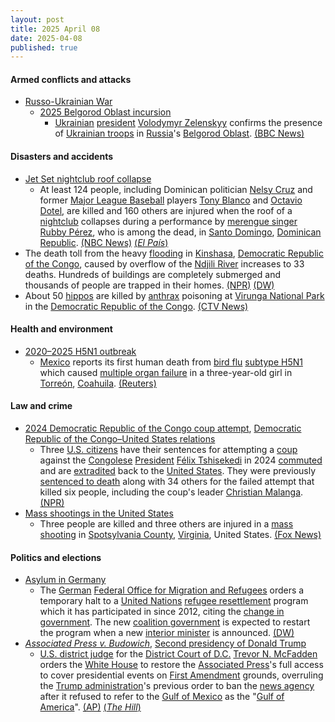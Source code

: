```yaml
---
layout: post
title: 2025 April 08
date: 2025-04-08
published: true
---
```



#### Armed conflicts and attacks

* [Russo-Ukrainian War](https://en.wikipedia.org/wiki/Russo-Ukrainian_War "Russo-Ukrainian War")
  * [2025 Belgorod Oblast incursion](https://en.wikipedia.org/wiki/2025_Belgorod_Oblast_incursion "2025 Belgorod Oblast incursion")
    * [Ukrainian](https://en.wikipedia.org/wiki/Ukraine "Ukraine") [president](https://en.wikipedia.org/wiki/President_of_Ukraine "President of Ukraine") [Volodymyr Zelenskyy](https://en.wikipedia.org/wiki/Volodymyr_Zelenskyy "Volodymyr Zelenskyy") confirms the presence of [Ukrainian troops](https://en.wikipedia.org/wiki/Ukrainian_Armed_Forces "Ukrainian Armed Forces") in [Russia](https://en.wikipedia.org/wiki/Russia "Russia")'s [Belgorod Oblast](https://en.wikipedia.org/wiki/Belgorod_Oblast "Belgorod Oblast"). [(BBC News)](https://www.bbc.com/news/articles/cwy7dv6zk36o)

#### Disasters and accidents

* [Jet Set nightclub roof collapse](https://en.wikipedia.org/wiki/Jet_Set_nightclub_roof_collapse "Jet Set nightclub roof collapse")
  * At least 124 people, including Dominican politician [Nelsy Cruz](https://en.wikipedia.org/wiki/Nelsy_Cruz "Nelsy Cruz") and former [Major League Baseball](https://en.wikipedia.org/wiki/Major_League_Baseball "Major League Baseball") players [Tony Blanco](https://en.wikipedia.org/wiki/Tony_Blanco "Tony Blanco") and [Octavio Dotel](https://en.wikipedia.org/wiki/Octavio_Dotel "Octavio Dotel"), are killed and 160 others are injured when the roof of a [nightclub](https://en.wikipedia.org/wiki/Nightclub "Nightclub") collapses during a performance by [merengue singer](https://en.wikipedia.org/wiki/Merengue_music "Merengue music") [Rubby Pérez](https://en.wikipedia.org/wiki/Rubby_P%C3%A9rez "Rubby Pérez"), who is among the dead, in [Santo Domingo](https://en.wikipedia.org/wiki/Santo_Domingo "Santo Domingo"), [Dominican Republic](https://en.wikipedia.org/wiki/Dominican_Republic "Dominican Republic"). [(NBC News)](https://www.nbcnews.com/news/world/13-dead-90-hospitalized-roof-dominican-republic-club-collapses-rcna200158) [(*El País*)](https://elpais.com/america/2025-04-08/al-menos-15-muertos-y-mas-de-100-heridos-al-desplomarse-el-techo-de-una-discoteca-en-santo-domingo.html)
* The death toll from the heavy [flooding](https://en.wikipedia.org/wiki/Flooding "Flooding") in [Kinshasa](https://en.wikipedia.org/wiki/Kinshasa "Kinshasa"), [Democratic Republic of the Congo](https://en.wikipedia.org/wiki/Democratic_Republic_of_the_Congo "Democratic Republic of the Congo"), caused by overflow of the [Ndjili River](https://en.wikipedia.org/wiki/Ndjili_River "Ndjili River") increases to 33 deaths. Hundreds of buildings are completely submerged and thousands of people are trapped in their homes. [(NPR)](https://www.npr.org/2025/04/08/nx-s1-5355599/congo-kinshasa-flooding) [(DW)](https://www.dw.com/en/heavy-flooding-in-kinshasa-kills-at-least-33-people/video-72170087)
* About 50 [hippos](https://en.wikipedia.org/wiki/Hippo "Hippo") are killed by [anthrax](https://en.wikipedia.org/wiki/Anthrax "Anthrax") poisoning at [Virunga National Park](https://en.wikipedia.org/wiki/Virunga_National_Park "Virunga National Park") in the [Democratic Republic of the Congo](https://en.wikipedia.org/wiki/Democratic_Republic_of_the_Congo "Democratic Republic of the Congo"). [(CTV News)](https://www.ctvnews.ca/climate-and-environment/article/anthrax-kills-50-hippos-in-africas-oldest-nature-reserve/)

#### Health and environment

* [2020–2025 H5N1 outbreak](https://en.wikipedia.org/wiki/2020%E2%80%932025_H5N1_outbreak "2020–2025 H5N1 outbreak")
  * [Mexico](https://en.wikipedia.org/wiki/Mexico "Mexico") reports its first human death from [bird flu](https://en.wikipedia.org/wiki/Avian_influenza "Avian influenza") [subtype H5N1](https://en.wikipedia.org/wiki/Influenza_A_virus_subtype_H5N1 "Influenza A virus subtype H5N1") which caused [multiple organ failure](https://en.wikipedia.org/wiki/Multiple_organ_dysfunction_syndrome "Multiple organ dysfunction syndrome") in a three-year-old girl in [Torreón](https://en.wikipedia.org/wiki/Torre%C3%B3n "Torreón"), [Coahuila](https://en.wikipedia.org/wiki/Coahuila "Coahuila"). [(Reuters)](https://www.reuters.com/world/americas/mexico-reports-first-human-death-h5n1-bird-flu-2025-04-08/)

#### Law and crime

* [2024 Democratic Republic of the Congo coup attempt](https://en.wikipedia.org/wiki/2024_Democratic_Republic_of_the_Congo_coup_attempt "2024 Democratic Republic of the Congo coup attempt"), [Democratic Republic of the Congo–United States relations](https://en.wikipedia.org/wiki/Democratic_Republic_of_the_Congo%E2%80%93United_States_relations "Democratic Republic of the Congo–United States relations")
  * Three [U.S. citizens](https://en.wikipedia.org/wiki/Citizenship_of_the_United_States "Citizenship of the United States") have their sentences for attempting a [coup](https://en.wikipedia.org/wiki/Coup_d%27%C3%A9tat "Coup d'état") against the [Congolese](https://en.wikipedia.org/wiki/Democratic_Republic_of_the_Congo "Democratic Republic of the Congo") [President](https://en.wikipedia.org/wiki/President_of_the_Democratic_Republic_of_the_Congo "President of the Democratic Republic of the Congo") [Félix Tshisekedi](https://en.wikipedia.org/wiki/F%C3%A9lix_Tshisekedi "Félix Tshisekedi") in 2024 [commuted](https://en.wikipedia.org/wiki/Commutation_%28law%29 "Commutation (law)") and are [extradited](https://en.wikipedia.org/wiki/Extradition "Extradition") back to the [United States](https://en.wikipedia.org/wiki/United_States "United States"). They were previously [sentenced to death](https://en.wikipedia.org/wiki/Death_sentence "Death sentence") along with 34 others for the failed attempt that killed six people, including the coup's leader [Christian Malanga](https://en.wikipedia.org/wiki/Christian_Malanga "Christian Malanga"). [(NPR)](https://www.npr.org/2025/04/08/nx-s1-5356069/american-drc-coup-plotters-us)
* [Mass shootings in the United States](https://en.wikipedia.org/wiki/Mass_shootings_in_the_United_States "Mass shootings in the United States")
  * Three people are killed and three others are injured in a [mass shooting](https://en.wikipedia.org/wiki/Mass_shooting "Mass shooting") in [Spotsylvania County](https://en.wikipedia.org/wiki/Spotsylvania_County%2C_Virginia "Spotsylvania County, Virginia"), [Virginia](https://en.wikipedia.org/wiki/Virginia "Virginia"), United States. [(Fox News)](https://www.fox5dc.com/news/heavy-police-spotsylvania-county-neighborhood-shooting-possible)

#### Politics and elections

* [Asylum in Germany](https://en.wikipedia.org/wiki/Asylum_in_Germany "Asylum in Germany")
  * The [German](https://en.wikipedia.org/wiki/Germany "Germany") [Federal Office for Migration and Refugees](https://en.wikipedia.org/wiki/Federal_Office_for_Migration_and_Refugees "Federal Office for Migration and Refugees") orders a temporary halt to a [United Nations](https://en.wikipedia.org/wiki/United_Nations_High_Commissioner_for_Refugees "United Nations High Commissioner for Refugees") [refugee resettlement](https://en.wikipedia.org/wiki/Third_country_resettlement "Third country resettlement") program which it has participated in since 2012, citing the [change in government](https://en.wikipedia.org/wiki/2025_German_federal_election "2025 German federal election"). The new [coalition government](https://en.wikipedia.org/wiki/German_governing_coalition "German governing coalition") is expected to restart the program when a new [interior minister](https://en.wikipedia.org/wiki/Federal_Ministry_of_the_Interior_%28Germany%29 "Federal Ministry of the Interior (Germany)") is announced. [(DW)](https://www.dw.com/en/germany-orders-halt-on-un-refugee-resettlement-program/a-72171825)
* *[Associated Press v. Budowich](https://en.wikipedia.org/wiki/Associated_Press_v._Budowich "Associated Press v. Budowich")*, [Second presidency of Donald Trump](https://en.wikipedia.org/wiki/Second_presidency_of_Donald_Trump "Second presidency of Donald Trump")
  * [U.S. district judge](https://en.wikipedia.org/wiki/United_States_federal_judge "United States federal judge") for the [District Court of D.C.](https://en.wikipedia.org/wiki/United_States_District_Court_for_the_District_of_Columbia "United States District Court for the District of Columbia") [Trevor N. McFadden](https://en.wikipedia.org/wiki/Trevor_N._McFadden "Trevor N. McFadden") orders the [White House](https://en.wikipedia.org/wiki/White_House "White House") to restore the [Associated Press](https://en.wikipedia.org/wiki/Associated_Press "Associated Press")'s full access to cover presidential events on [First Amendment](https://en.wikipedia.org/wiki/First_Amendment "First Amendment") grounds, overruling the [Trump administration](https://en.wikipedia.org/wiki/Trump_administration "Trump administration")'s previous order to ban the [news agency](https://en.wikipedia.org/wiki/News_agency "News agency") after it refused to refer to the [Gulf of Mexico](https://en.wikipedia.org/wiki/Gulf_of_Mexico "Gulf of Mexico") as the "[Gulf of America](https://en.wikipedia.org/wiki/Executive_Order_14172 "Executive Order 14172")". [(AP)](https://apnews.com/article/trump-ap-media-court-white-house-events-access-f346a0efe87c1dec4d6f90e6041abd09) [(*The Hill*)](https://thehill.com/homenews/administration/5238923-trump-administration-ap-access/)
